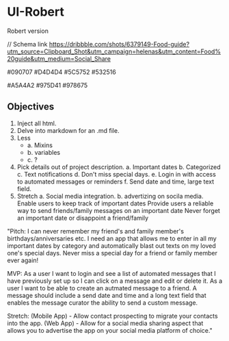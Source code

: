 # UI-Robert
Robert version

// Schema link
https://dribbble.com/shots/6379149-Food-guide?utm_source=Clipboard_Shot&utm_campaign=helenas&utm_content=Food%20guide&utm_medium=Social_Share

#090707 	#D4D4D4 	#5C5752 	#532516

#A5A4A2 	#975D41 	#978675

## Objectives

1. Inject all html.
2. Delve into markdown for an .md file. 
3. Less
	* a. Mixins
	* b. variables
	* c. ?
4. Pick details out of project description. 
	a. Important dates
	b. Categorized
	c. Text notifications
	d. Don't miss special days. 
	e. Login in with access to automated messages or reminders
	f. Send date and time, large text field. 
5. Stretch
	a. Social media integration. 
	b. advertizing on socila media. 
Enable users to keep track of important dates
Provide users a reliable way to send friends/family messages on an important date
Never forget an important date or disappoint a friend/family

"Pitch: I can never remember my friend's and family member's birthdays/anniversaries etc. I need an app that allows me to enter in all my important dates by category and automatically blast out texts on my loved one's special days. Never miss a special day for a friend or family member ever again!

MVP: As a user I want to login and see a list of automated messages that I have previously set up so I can click on a message and edit or delete it. As a user I want to be able to create an autmated message to a friend. A message should include a send date and time and a long text field that enables the message curator the ability to send a custom message.

Stretch: (Mobile App) - Allow contact prospecting to migrate your contacts into the app. (Web App) - Allow for a social media sharing aspect that allows you to advertise the app on your social media platform of choice."